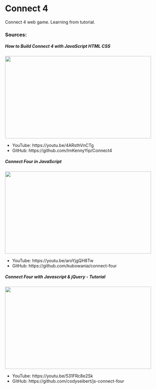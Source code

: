 # Connect 4
Connect 4 web game.
Learning from tutorial.

### Sources:

<div align="left">
  <h5> How to Build Connect 4 with JavaScript HTML CSS </h5>
  <img width="480" height="270" src="https://img.youtube.com/vi/4ARsthVnCTg/maxresdefault.jpg"/>
  <ul>
    <li> YouTube: https://youtu.be/4ARsthVnCTg </li>
    <li> GitHub: https://github.com/ImKennyYip/Connect4 </li>
  </ul>
</div>

<div align="left">
  <h5> Connect Four in JavaScript </h5>
  <img width="480" height="270" src="https://img.youtube.com/vi/aroYjgQH8Tw/maxresdefault.jpg"/>
  <ul>
    <li> YouTube: https://youtu.be/aroYjgQH8Tw </li>
    <li> GitHub: https://github.com/kubowania/connect-four </li>
  </ul>
</div>

<div align="left">
  <h5> Connect Four with Javascript & jQuery - Tutorial </h5>
  <img width="480" height="270" src="https://img.youtube.com/vi/531FRc8e2Sk/maxresdefault.jpg"/>
  <ul>
    <li> YouTube: https://youtu.be/531FRc8e2Sk </li>
    <li> GitHub: https://github.com/codyseibert/js-connect-four </li>
  </ul>
</div>
